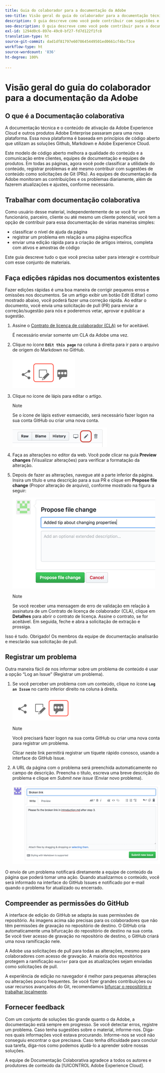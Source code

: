 ```yaml
---
title: Guia do colaborador para a documentação da Adobe
seo-title: Visão geral do guia do colaborador para a documentação técnica da Adobe Experience Cloud
description: O guia descreve como você pode contribuir com sugestões e adições para o site da documentação da Adobe.
seo-description: O guia descreve como você pode contribuir para a documentação técnica da [!UICONTROL Adobe Experience Cloud].
exl-id: 1294d0c6-897e-49c0-bf27-fd7d122f1fc8
translation-type: ht
source-git-commit: dad1df81797e6078645449501ed0661cf4bcf3ce
workflow-type: ht
source-wordcount: '836'
ht-degree: 100%

---
```


# Visão geral do guia do colaborador para a documentação da Adobe

## O que é a Documentação colaborativa

A documentação técnica e o conteúdo de ativação da Adobe Experience Cloud e outros produtos Adobe Enterprise passaram para uma nova plataforma. Essa nova plataforma é baseada em princípios de código aberto que utilizam as soluções Github, Markdown e Adobe Experience Cloud.

Este modelo de código aberto melhora a qualidade do conteúdo e a comunicação entre clientes, equipes de documentação e equipes de produtos. Em todas as páginas, agora você pode classificar a utilidade do conteúdo, registrar problemas e até mesmo contribuir com sugestões de conteúdo como solicitações de Git (PRs). As equipes de documentação da Adobe monitoram as contribuições e os problemas diariamente, além de fazerem atualizações e ajustes, conforme necessário.

## Trabalhar com documentação colaborativa

Como usuário desse material, independentemente de se você for um funcionário, parceiro, cliente ou até mesmo um cliente potencial, você tem a opção de contribuir para essa documentação de várias maneiras simples:

* classificar o nível de ajuda da página
* registrar um problema em relação a uma página específica
* enviar uma edição rápida para a criação de artigos inteiros, completa com ativos e amostras de código

Este guia descreve tudo o que você precisa saber para interagir e contribuir com esse conjunto de materiais.

<!--
>[!IMPORTANT]
>All repositories that publish to docs.adobe.com have adopted the [Adobe Open Source Code of Conduct](../code-of-conduct.md) or the [.NET Foundation Code of Conduct](https://dotnetfoundation.org/code-of-conduct). For more information, see the [Contributing](../contributing.md) article.
>
> Minor corrections or clarifications to documentation and code examples in public repositories are covered by the [Adobe Documentation Terms of Use](https://www.adobe.com/legal/terms.html). New or significant changes generate a comment in the pull request, asking you to submit an online Contribution License Agreement (CLA) if you are not an employee of Adobe. We need you to complete the online form before we can review or accept your pull request.
-->

## Faça edições rápidas nos documentos existentes

Fazer edições rápidas é uma boa maneira de corrigir pequenos erros e omissões nos documentos. Se um artigo exibir um botão Edit (Editar) como mostrado abaixo, você poderá fazer uma correção rápida. Ao editar o documento, você envia uma solicitação de pull (PR) para enviar a correção/sugestão para nós e poderemos vetar, aprovar e publicar a sugestão.

1. Assine o [Contrato de licença de colaborador (CLA)](http://opensource.adobe.com/cla.html) se for aceitável.

   É necessário enviar somente um CLA da Adobe uma vez.
1. Clique no ícone **`Edit this page`** na coluna à direita para ir para o arquivo de origem do Markdown no GitHub.

   ![Editar este ícone de página](/help/assets/git_edit.png)

1. Clique no ícone de lápis para editar o artigo.

   >[!NOTE]
   >
   >Se o ícone de lápis estiver esmaecido, será necessário fazer logon na sua conta GitHub ou criar uma nova conta.

   ![Localização do ícone de lápis](assets/edit-icon.png)

1. Faça as alterações no editor da web. Você pode clicar na guia **Preview changes** (Visualizar alterações) para verificar a formatação da alteração.
1. Depois de fazer as alterações, navegue até a parte inferior da página. Insira um título e uma descrição para a sua PR e clique em **Propose file change** (Propor alteração de arquivo), conforme mostrado na figura a seguir:

   ![como propor sua alteração](assets/submit-pull-request.png)

   >[!NOTE]
   >
   >Se você receber uma mensagem de erro de validação em relação à assinatura de um Contrato de licença de colaborador (CLA), clique em **Detalhes** para abrir o contrato de licença. Assine o contrato, se for aceitável. Em seguida, feche e abra a solicitação de extração e prossiga.

Isso é tudo. Obrigado! Os membros da equipe de documentação analisarão e mesclarão sua solicitação de pull.

## Registrar um problema

Outra maneira fácil de nos informar sobre um problema de conteúdo é usar a opção “Log an Issue” (Registrar um problema).

1. Se você perceber um problema com um conteúdo, clique no ícone **`Log an Issue`** no canto inferior direito na coluna à direita.

   ![](assets/git_log_issue.png)

   >[!NOTE]
   >
   >Você precisará fazer logon na sua conta GitHub ou criar uma nova conta para registrar um problema.

   Clicar neste link permitirá registrar um tíquete rápido conosco, usando a interface do GitHub Issue.

1. A URL da página com o problema será preenchida automaticamente no campo de descrição. Preencha o título, escreva uma breve descrição do problema e clique em *Submit new issue* (Enviar novo problema).

   ![](assets/git_issue_example.png)

O envio de um problema notificará diretamente a equipe de conteúdo da página que poderá tomar uma ação. Quando atualizarmos o conteúdo, você será informado na interface do GitHub Issues e notificado por e-mail quando o problema for atualizado ou encerrado.

## Compreender as permissões do GitHub

A interface de edição do GitHub se adapta às suas permissões de repositório. As imagens acima são precisas para os colaboradores que não têm permissões de gravação no repositório de destino. O GitHub cria automaticamente uma bifurcação do repositório de destino na sua conta. Se você tiver acesso de gravação no repositório de destino, o GitHub criará uma nova ramificação nele.

A Adobe usa solicitações de pull para todas as alterações, mesmo para colaboradores com acesso de gravação. A maioria dos repositórios protegem a ramificação `master` para que as atualizações sejam enviadas como solicitações de pull.

A experiência de edição no navegador é melhor para pequenas alterações ou alterações pouco frequentes. Se você fizer grandes contribuições ou usar recursos avançados do Git, recomendamos [bifurcar o repositório e trabalhar localmente](setup/full-workflow.md).

## Fornecer feedback

Com um conjunto de soluções tão grande quanto o da Adobe, a documentação está sempre em progresso. Se você detectar erros, registre um problema. Caso tenha sugestões sobre o material, informe-nos. Diga-nos quais informações você estava procurando. Informe-nos se você não conseguiu encontrar o que precisava. Caso tenha dificuldade para concluir sua tarefa, diga-nos como podemos ajudá-lo a aprender sobre nossas soluções.

A equipe de Documentação Colaborativa agradece a todos os autores e produtores de conteúdo da [!UICONTROL Adobe Experience Cloud].
